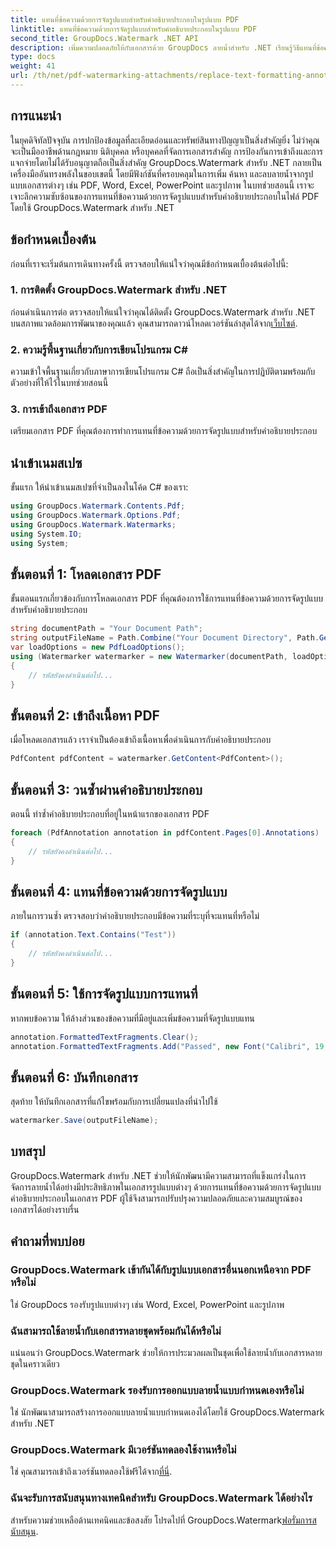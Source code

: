 ```yaml
---
title: แทนที่ข้อความด้วยการจัดรูปแบบสำหรับคำอธิบายประกอบในรูปแบบ PDF
linktitle: แทนที่ข้อความด้วยการจัดรูปแบบสำหรับคำอธิบายประกอบในรูปแบบ PDF
second_title: GroupDocs.Watermark .NET API
description: เพิ่มความปลอดภัยให้กับเอกสารด้วย GroupDocs ลายน้ำสำหรับ .NET เรียนรู้วิธีแทนที่ข้อความด้วยการจัดรูปแบบคำอธิบายประกอบในไฟล์ PDF ได้อย่างง่ายดาย
type: docs
weight: 41
url: /th/net/pdf-watermarking-attachments/replace-text-formatting-annotation-pdf/
---
```

## การแนะนำ
ในยุคดิจิทัลปัจจุบัน การปกป้องข้อมูลที่ละเอียดอ่อนและทรัพย์สินทางปัญญาเป็นสิ่งสำคัญยิ่ง ไม่ว่าคุณจะเป็นมืออาชีพด้านกฎหมาย นิติบุคคล หรือบุคคลที่จัดการเอกสารสำคัญ การป้องกันการเข้าถึงและการแจกจ่ายโดยไม่ได้รับอนุญาตถือเป็นสิ่งสำคัญ GroupDocs.Watermark สำหรับ .NET กลายเป็นเครื่องมืออันทรงพลังในขอบเขตนี้ โดยมีฟังก์ชันที่ครอบคลุมในการเพิ่ม ค้นหา และลบลายน้ำจากรูปแบบเอกสารต่างๆ เช่น PDF, Word, Excel, PowerPoint และรูปภาพ ในบทช่วยสอนนี้ เราจะเจาะลึกความซับซ้อนของการแทนที่ข้อความด้วยการจัดรูปแบบสำหรับคำอธิบายประกอบในไฟล์ PDF โดยใช้ GroupDocs.Watermark สำหรับ .NET
## ข้อกำหนดเบื้องต้น
ก่อนที่เราจะเริ่มต้นการเดินทางครั้งนี้ ตรวจสอบให้แน่ใจว่าคุณมีข้อกำหนดเบื้องต้นต่อไปนี้:
### 1. การติดตั้ง GroupDocs.Watermark สำหรับ .NET
 ก่อนดำเนินการต่อ ตรวจสอบให้แน่ใจว่าคุณได้ติดตั้ง GroupDocs.Watermark สำหรับ .NET บนสภาพแวดล้อมการพัฒนาของคุณแล้ว คุณสามารถดาวน์โหลดเวอร์ชันล่าสุดได้จาก[เว็บไซต์](https://releases.groupdocs.com/Watermark/net/).
### 2. ความรู้พื้นฐานเกี่ยวกับการเขียนโปรแกรม C#
ความเข้าใจพื้นฐานเกี่ยวกับภาษาการเขียนโปรแกรม C# ถือเป็นสิ่งสำคัญในการปฏิบัติตามพร้อมกับตัวอย่างที่ให้ไว้ในบทช่วยสอนนี้
### 3. การเข้าถึงเอกสาร PDF
เตรียมเอกสาร PDF ที่คุณต้องการทำการแทนที่ข้อความด้วยการจัดรูปแบบสำหรับคำอธิบายประกอบ

## นำเข้าเนมสเปซ
ขั้นแรก ให้นำเข้าเนมสเปซที่จำเป็นลงในโค้ด C# ของเรา:
```csharp
using GroupDocs.Watermark.Contents.Pdf;
using GroupDocs.Watermark.Options.Pdf;
using GroupDocs.Watermark.Watermarks;
using System.IO;
using System;
```
## ขั้นตอนที่ 1: โหลดเอกสาร PDF
ขั้นตอนแรกเกี่ยวข้องกับการโหลดเอกสาร PDF ที่คุณต้องการใช้การแทนที่ข้อความด้วยการจัดรูปแบบสำหรับคำอธิบายประกอบ
```csharp
string documentPath = "Your Document Path";
string outputFileName = Path.Combine("Your Document Directory", Path.GetFileName(documentPath));
var loadOptions = new PdfLoadOptions();
using (Watermarker watermarker = new Watermarker(documentPath, loadOptions))
{
    // รหัสยังคงดำเนินต่อไป...
}
```
## ขั้นตอนที่ 2: เข้าถึงเนื้อหา PDF
เมื่อโหลดเอกสารแล้ว เราจำเป็นต้องเข้าถึงเนื้อหาเพื่อดำเนินการกับคำอธิบายประกอบ
```csharp
PdfContent pdfContent = watermarker.GetContent<PdfContent>();
```
## ขั้นตอนที่ 3: วนซ้ำผ่านคำอธิบายประกอบ
ตอนนี้ ทำซ้ำคำอธิบายประกอบที่อยู่ในหน้าแรกของเอกสาร PDF
```csharp
foreach (PdfAnnotation annotation in pdfContent.Pages[0].Annotations)
{
    // รหัสยังคงดำเนินต่อไป...
}
```
## ขั้นตอนที่ 4: แทนที่ข้อความด้วยการจัดรูปแบบ
ภายในการวนซ้ำ ตรวจสอบว่าคำอธิบายประกอบมีข้อความที่ระบุที่จะแทนที่หรือไม่
```csharp
if (annotation.Text.Contains("Test"))
{
    // รหัสยังคงดำเนินต่อไป...
}
```
## ขั้นตอนที่ 5: ใช้การจัดรูปแบบการแทนที่
หากพบข้อความ ให้ล้างส่วนของข้อความที่มีอยู่และเพิ่มข้อความที่จัดรูปแบบแทน
```csharp
annotation.FormattedTextFragments.Clear();
annotation.FormattedTextFragments.Add("Passed", new Font("Calibri", 19, FontStyle.Bold), Color.Red, Color.Aqua);
```
## ขั้นตอนที่ 6: บันทึกเอกสาร
สุดท้าย ให้บันทึกเอกสารที่แก้ไขพร้อมกับการเปลี่ยนแปลงที่นำไปใช้
```csharp
watermarker.Save(outputFileName);
```

## บทสรุป
GroupDocs.Watermark สำหรับ .NET ช่วยให้นักพัฒนามีความสามารถที่แข็งแกร่งในการจัดการลายน้ำได้อย่างมีประสิทธิภาพในเอกสารรูปแบบต่างๆ ด้วยการแทนที่ข้อความด้วยการจัดรูปแบบคำอธิบายประกอบในเอกสาร PDF ผู้ใช้จึงสามารถปรับปรุงความปลอดภัยและความสมบูรณ์ของเอกสารได้อย่างราบรื่น
## คำถามที่พบบ่อย
### GroupDocs.Watermark เข้ากันได้กับรูปแบบเอกสารอื่นนอกเหนือจาก PDF หรือไม่
ใช่ GroupDocs รองรับรูปแบบต่างๆ เช่น Word, Excel, PowerPoint และรูปภาพ
### ฉันสามารถใช้ลายน้ำกับเอกสารหลายชุดพร้อมกันได้หรือไม่
แน่นอนว่า GroupDocs.Watermark ช่วยให้การประมวลผลเป็นชุดเพื่อใช้ลายน้ำกับเอกสารหลายชุดในคราวเดียว
### GroupDocs.Watermark รองรับการออกแบบลายน้ำแบบกำหนดเองหรือไม่
ใช่ นักพัฒนาสามารถสร้างการออกแบบลายน้ำแบบกำหนดเองได้โดยใช้ GroupDocs.Watermark สำหรับ .NET
### GroupDocs.Watermark มีเวอร์ชันทดลองใช้งานหรือไม่
 ใช่ คุณสามารถเข้าถึงเวอร์ชันทดลองใช้ฟรีได้จาก[ที่นี่](https://releases.groupdocs.com/).
### ฉันจะรับการสนับสนุนทางเทคนิคสำหรับ GroupDocs.Watermark ได้อย่างไร
 สำหรับความช่วยเหลือด้านเทคนิคและข้อสงสัย โปรดไปที่ GroupDocs.Watermark[ฟอรั่มการสนับสนุน](https://forum.groupdocs.com/c/watermark/19).